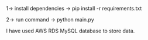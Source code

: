 1-> install dependencies -> pip install -r requirements.txt

2-> run command -> python main.py

I have used AWS RDS MySQL database to store data.
